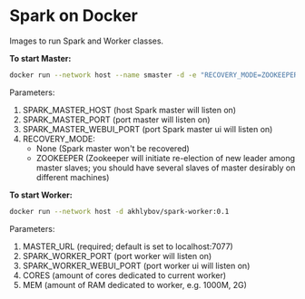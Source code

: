 # Spark on Docker

Images to run Spark and Worker classes.

**To start Master:**
```bash
docker run --network host --name smaster -d -e "RECOVERY_MODE=ZOOKEEPER" akhlybov/spark-master:0.5
```
Parameters:
1. SPARK_MASTER_HOST (host Spark master will listen on)
2. SPARK_MASTER_PORT (port master will listen on)
3. SPARK_MASTER_WEBUI_PORT (port Spark master ui will listen on)
4. RECOVERY_MODE:
    * None (Spark master won't be recovered)
    * ZOOKEEPER (Zookeeper will initiate re-election of new leader among master slaves; you should have several slaves of master desirably on different machines)

**To start Worker:**
```bash
docker run --network host -d akhlybov/spark-worker:0.1
```
Parameters:
1. MASTER_URL (required; default is set to localhost:7077)
2. SPARK_WORKER_PORT (port worker will listen on)
3. SPARK_WORKER_WEBUI_PORT (port worker ui will listen on)
4. CORES (amount of cores dedicated to current worker)
5. MEM (amount of RAM dedicated to worker, e.g. 1000M, 2G)

